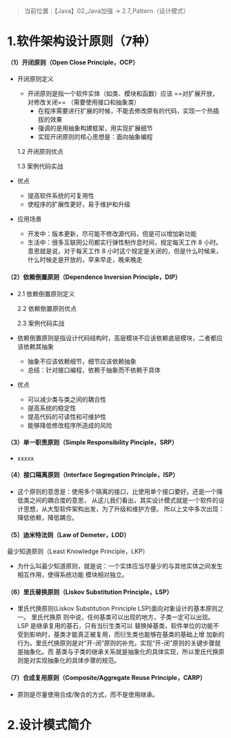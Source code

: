> 当前位置：【Java】02_Java加强  -> 2.7_Pattern（设计模式）



# 1.软件架构设计原则（7种）

#### （1）开闭原则（Open Close Principle，OCP）

- 开闭原则定义
  
  - 开闭原则是指一个软件实体（如类、模块和函数）应该 ==对扩展开放，对修改关闭== （需要使用接口和抽象类）
    - 在程序需要进行扩展的时候，不能去修改原有的代码，实现一个热插拔的效果
    - 强调的是用抽象构建框架，用实现扩展细节
    - 实现开闭原则的核心思想是：面向抽象编程
  
  1.2 开闭原则优点
  
  1.3 案例代码实战
  
  
  
- 优点
  - 提高软件系统的可复用性
  - 使程序的扩展性更好，易于维护和升级  
  
- 应用场景
  - 开发中：版本更新，尽可能不修改源代码，但是可以增加新功能
  - 生活中：很多互联网公司都实行弹性制作息时间，规定每天工作 8 小时。意思就是说，对于每天工作 8 小时这个规定是关闭的，但是什么时候来，什么时候走是开放的，早来早走，晚来晚走



#### （2）依赖倒置原则（Dependence Inversion Principle，DIP）

- 2.1 依赖倒置原则定义
  
  2.2 依赖倒置原则优点
  
  2.3 案例代码实战
  
- 依赖倒置原则是指设计代码结构时，高层模块不应该依赖底层模块，二者都应该依赖其抽象
  
  - 抽象不应该依赖细节，细节应该依赖抽象
  - 总结：针对接口编程，依赖于抽象而不依赖于具体
  
- 优点
  - 可以减少类与类之间的耦合性
  - 提高系统的稳定性
  - 提高代码的可读性和可维护性
  - 能够降低修改程序所造成的风险 

#### （3）单一职责原则（Simple Responsibility Pinciple，SRP）

- xxxxx

#### （4）接口隔离原则（Interface Segregation Principle，ISP）

- 这个原则的意思是：使用多个隔离的接口，比使用单个接口要好。还是一个降低类之间的耦合度的意思， 从这儿我们看出，其实设计模式就是一个软件的设计思想，从大型软件架构出发，为了升级和维护方便。 所以上文中多次出现：降低依赖，降低耦合。

#### （5）迪米特法则（Law of Demeter，LOD）

最少知道原则（Least Knowledge Principle，LKP）

- 为什么叫最少知道原则，就是说：一个实体应当尽量少的与其他实体之间发生相互作用，使得系统功能 模块相对独立。

#### （6）里氏替换原则（Liskov Substitution Principle，LSP）

- 里氏代换原则(Liskov Substitution Principle LSP)面向对象设计的基本原则之一。 里氏代换原 则中说，任何基类可以出现的地方，子类一定可以出现。 LSP 是继承复用的基石，只有当衍生类可以 替换掉基类，软件单位的功能不受到影响时，基类才能真正被复用，而衍生类也能够在基类的基础上增 加新的行为。里氏代换原则是对“开-闭”原则的补充。实现“开-闭”原则的关键步骤就是抽象化。而 基类与子类的继承关系就是抽象化的具体实现，所以里氏代换原则是对实现抽象化的具体步骤的规范。

#### （7）合成复用原则（Composite/Aggregate Reuse Principle，CARP）

- 原则是尽量使用合成/聚合的方式，而不是使用继承。



# 2.设计模式简介